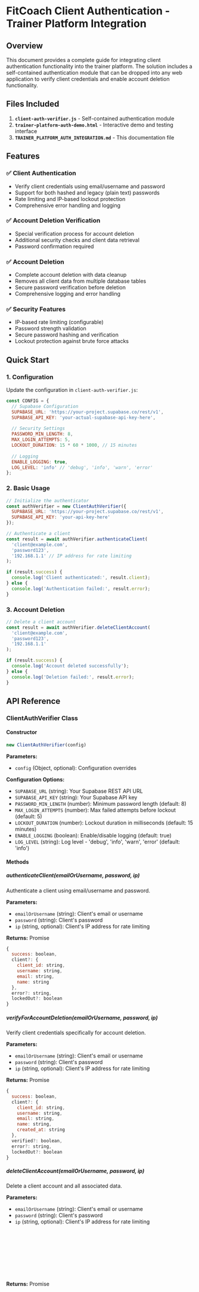 # FitCoach Client Authentication - Trainer Platform Integration

## Overview

This document provides a complete guide for integrating client authentication functionality into the trainer platform. The solution includes a self-contained authentication module that can be dropped into any web application to verify client credentials and enable account deletion functionality.

## Files Included

1. **`client-auth-verifier.js`** - Self-contained authentication module
2. **`trainer-platform-auth-demo.html`** - Interactive demo and testing interface
3. **`TRAINER_PLATFORM_AUTH_INTEGRATION.md`** - This documentation file

## Features

### ✅ Client Authentication
- Verify client credentials using email/username and password
- Support for both hashed and legacy (plain text) passwords
- Rate limiting and IP-based lockout protection
- Comprehensive error handling and logging

### ✅ Account Deletion Verification
- Special verification process for account deletion
- Additional security checks and client data retrieval
- Password confirmation required

### ✅ Account Deletion
- Complete account deletion with data cleanup
- Removes all client data from multiple database tables
- Secure password verification before deletion
- Comprehensive logging and error handling

### ✅ Security Features
- IP-based rate limiting (configurable)
- Password strength validation
- Secure password hashing and verification
- Lockout protection against brute force attacks

## Quick Start

### 1. Configuration

Update the configuration in `client-auth-verifier.js`:

```javascript
const CONFIG = {
  // Supabase Configuration
  SUPABASE_URL: 'https://your-project.supabase.co/rest/v1',
  SUPABASE_API_KEY: 'your-actual-supabase-api-key-here',
  
  // Security Settings
  PASSWORD_MIN_LENGTH: 8,
  MAX_LOGIN_ATTEMPTS: 5,
  LOCKOUT_DURATION: 15 * 60 * 1000, // 15 minutes
  
  // Logging
  ENABLE_LOGGING: true,
  LOG_LEVEL: 'info' // 'debug', 'info', 'warn', 'error'
};
```

### 2. Basic Usage

```javascript
// Initialize the authenticator
const authVerifier = new ClientAuthVerifier({
  SUPABASE_URL: 'https://your-project.supabase.co/rest/v1',
  SUPABASE_API_KEY: 'your-api-key-here'
});

// Authenticate a client
const result = await authVerifier.authenticateClient(
  'client@example.com', 
  'password123',
  '192.168.1.1' // IP address for rate limiting
);

if (result.success) {
  console.log('Client authenticated:', result.client);
} else {
  console.log('Authentication failed:', result.error);
}
```

### 3. Account Deletion

```javascript
// Delete a client account
const result = await authVerifier.deleteClientAccount(
  'client@example.com',
  'password123',
  '192.168.1.1'
);

if (result.success) {
  console.log('Account deleted successfully');
} else {
  console.log('Deletion failed:', result.error);
}
```

## API Reference

### ClientAuthVerifier Class

#### Constructor
```javascript
new ClientAuthVerifier(config)
```

**Parameters:**
- `config` (Object, optional): Configuration overrides

**Configuration Options:**
- `SUPABASE_URL` (string): Your Supabase REST API URL
- `SUPABASE_API_KEY` (string): Your Supabase API key
- `PASSWORD_MIN_LENGTH` (number): Minimum password length (default: 8)
- `MAX_LOGIN_ATTEMPTS` (number): Max failed attempts before lockout (default: 5)
- `LOCKOUT_DURATION` (number): Lockout duration in milliseconds (default: 15 minutes)
- `ENABLE_LOGGING` (boolean): Enable/disable logging (default: true)
- `LOG_LEVEL` (string): Log level - 'debug', 'info', 'warn', 'error' (default: 'info')

#### Methods

##### authenticateClient(emailOrUsername, password, ip)
Authenticate a client using email/username and password.

**Parameters:**
- `emailOrUsername` (string): Client's email or username
- `password` (string): Client's password
- `ip` (string, optional): Client's IP address for rate limiting

**Returns:** Promise<Object>
```javascript
{
  success: boolean,
  client?: {
    client_id: string,
    username: string,
    email: string,
    name: string
  },
  error?: string,
  lockedOut?: boolean
}
```

##### verifyForAccountDeletion(emailOrUsername, password, ip)
Verify client credentials specifically for account deletion.

**Parameters:**
- `emailOrUsername` (string): Client's email or username
- `password` (string): Client's password
- `ip` (string, optional): Client's IP address for rate limiting

**Returns:** Promise<Object>
```javascript
{
  success: boolean,
  client?: {
    client_id: string,
    username: string,
    email: string,
    name: string,
    created_at: string
  },
  verified?: boolean,
  error?: string,
  lockedOut?: boolean
}
```

##### deleteClientAccount(emailOrUsername, password, ip)
Delete a client account and all associated data.

**Parameters:**
- `emailOrUsername` (string): Client's email or username
- `password` (string): Client's password
- `ip` (string, optional): Client's IP address for rate limiting

**Returns:** Promise<Object>
```javascript
{
  success: boolean,
  message?: string,
  client_id?: string,
  error?: string
}
```

##### getClientInfo(clientId)
Retrieve client information by client ID.

**Parameters:**
- `clientId` (string): Client's unique ID

**Returns:** Promise<Object>
```javascript
{
  success: boolean,
  client?: {
    client_id: string,
    cl_username: string,
    cl_email: string,
    cl_name: string,
    created_at: string
  },
  error?: string
}
```

## Database Schema

The authentication module works with the following Supabase tables:

### Client Table (`client`)
```sql
CREATE TABLE client (
  client_id TEXT PRIMARY KEY,
  cl_username TEXT UNIQUE NOT NULL,
  cl_email TEXT UNIQUE NOT NULL,
  cl_name TEXT,
  cl_pass TEXT NOT NULL, -- Hashed password
  created_at TIMESTAMP WITH TIME ZONE DEFAULT NOW()
);
```

### Related Tables (for account deletion)
- `workout_info` - Workout logs and exercise data
- `meal_info` - Meal logs and nutrition data
- `activity_info` - Hydration, weight, body measurements
- `client_target` - Goals and fitness targets
- `client_notification_preferences` - Notification settings
- `trainer_client_web` - Chat history and trainer relationship
- `grocery_list` - Grocery lists and meal planning
- `schedule` - Workout schedule and appointments
- `external_device_connect` - Fitness device data
- `login_history` - Login activity and session data

## Security Considerations

### Password Security
- Passwords are hashed using bcrypt with 12 salt rounds
- Support for both hashed and legacy plain text passwords
- Password strength validation (minimum length)

### Rate Limiting
- IP-based rate limiting to prevent brute force attacks
- Configurable maximum login attempts and lockout duration
- Automatic lockout clearing after timeout

### Data Protection
- All database queries use parameterized queries to prevent SQL injection
- Sensitive data is not logged
- Comprehensive error handling without exposing internal details

### Account Deletion Security
- Password verification required before deletion
- Two-step confirmation process
- Complete data cleanup across all related tables
- Audit logging of deletion attempts

## Integration Examples

### React Component Example

```jsx
import React, { useState } from 'react';
import { ClientAuthVerifier } from './client-auth-verifier.js';

function ClientAuthForm() {
  const [email, setEmail] = useState('');
  const [password, setPassword] = useState('');
  const [result, setResult] = useState(null);
  const [loading, setLoading] = useState(false);

  const authVerifier = new ClientAuthVerifier({
    SUPABASE_URL: process.env.REACT_APP_SUPABASE_URL,
    SUPABASE_API_KEY: process.env.REACT_APP_SUPABASE_API_KEY
  });

  const handleAuthenticate = async () => {
    setLoading(true);
    try {
      const result = await authVerifier.authenticateClient(email, password);
      setResult(result);
    } catch (error) {
      setResult({ success: false, error: error.message });
    }
    setLoading(false);
  };

  return (
    <div>
      <input 
        type="email" 
        value={email} 
        onChange={(e) => setEmail(e.target.value)}
        placeholder="Email or Username"
      />
      <input 
        type="password" 
        value={password} 
        onChange={(e) => setPassword(e.target.value)}
        placeholder="Password"
      />
      <button onClick={handleAuthenticate} disabled={loading}>
        {loading ? 'Authenticating...' : 'Authenticate'}
      </button>
      {result && (
        <div className={result.success ? 'success' : 'error'}>
          {result.success ? 'Authentication successful!' : result.error}
        </div>
      )}
    </div>
  );
}
```

### Node.js/Express Example

```javascript
const express = require('express');
const { ClientAuthVerifier } = require('./client-auth-verifier.js');

const app = express();
app.use(express.json());

const authVerifier = new ClientAuthVerifier({
  SUPABASE_URL: process.env.SUPABASE_URL,
  SUPABASE_API_KEY: process.env.SUPABASE_API_KEY
});

// Authenticate client endpoint
app.post('/api/authenticate', async (req, res) => {
  try {
    const { email, password } = req.body;
    const ip = req.ip || req.connection.remoteAddress;
    
    const result = await authVerifier.authenticateClient(email, password, ip);
    res.json(result);
  } catch (error) {
    res.status(500).json({ success: false, error: 'Internal server error' });
  }
});

// Delete account endpoint
app.post('/api/delete-account', async (req, res) => {
  try {
    const { email, password } = req.body;
    const ip = req.ip || req.connection.remoteAddress;
    
    const result = await authVerifier.deleteClientAccount(email, password, ip);
    res.json(result);
  } catch (error) {
    res.status(500).json({ success: false, error: 'Internal server error' });
  }
});

app.listen(3000, () => {
  console.log('Server running on port 3000');
});
```

## Testing

### Using the Demo HTML File

1. Open `trainer-platform-auth-demo.html` in a web browser
2. Update the Supabase configuration in the JavaScript section
3. Test the authentication functionality with real client credentials
4. Verify account deletion works correctly

### Manual Testing

```javascript
// Test authentication
const authVerifier = new ClientAuthVerifier({
  SUPABASE_URL: 'your-url',
  SUPABASE_API_KEY: 'your-key'
});

// Test with valid credentials
const result = await authVerifier.authenticateClient('test@example.com', 'password123');
console.log('Authentication result:', result);

// Test with invalid credentials
const invalidResult = await authVerifier.authenticateClient('test@example.com', 'wrongpassword');
console.log('Invalid auth result:', invalidResult);
```

## Error Handling

The module provides comprehensive error handling:

### Common Error Types
- **Authentication Errors**: Invalid credentials, user not found
- **Rate Limiting Errors**: Too many failed attempts, IP locked out
- **Network Errors**: Database connection issues, API failures
- **Validation Errors**: Missing required fields, invalid input format
- **Security Errors**: Password strength requirements not met

### Error Response Format
```javascript
{
  success: false,
  error: "Human-readable error message",
  lockedOut: true, // Only present for rate limiting errors
  code: "ERROR_CODE" // Optional error code for programmatic handling
}
```

## Logging

The module includes comprehensive logging capabilities:

### Log Levels
- **debug**: Detailed debugging information
- **info**: General information about operations
- **warn**: Warning messages for non-critical issues
- **error**: Error messages for failures

### Log Format
```
[2024-01-15T10:30:45.123Z] [INFO] Authentication attempt for: client@example.com
[2024-01-15T10:30:45.456Z] [SUCCESS] Authentication successful for user: 123
```

## Performance Considerations

### Database Queries
- Optimized queries with proper indexing
- Minimal data retrieval (only necessary fields)
- Efficient error handling to prevent unnecessary queries

### Rate Limiting
- In-memory rate limiting (consider Redis for production)
- Configurable limits to balance security and usability
- Automatic cleanup of expired rate limit data

### Caching
- No built-in caching (implement as needed)
- Consider caching client information for frequently accessed data
- Cache invalidation on account deletion

## Deployment Considerations

### Environment Variables
```bash
SUPABASE_URL=https://your-project.supabase.co/rest/v1
SUPABASE_API_KEY=your-supabase-api-key
```

### Production Settings
```javascript
const authVerifier = new ClientAuthVerifier({
  SUPABASE_URL: process.env.SUPABASE_URL,
  SUPABASE_API_KEY: process.env.SUPABASE_API_KEY,
  ENABLE_LOGGING: process.env.NODE_ENV === 'development',
  LOG_LEVEL: process.env.NODE_ENV === 'production' ? 'warn' : 'debug',
  MAX_LOGIN_ATTEMPTS: 3, // Stricter for production
  LOCKOUT_DURATION: 30 * 60 * 1000 // 30 minutes for production
});
```

### Security Checklist
- [ ] Update Supabase API key with production credentials
- [ ] Enable HTTPS for all communications
- [ ] Implement proper CORS policies
- [ ] Set up monitoring and alerting
- [ ] Configure rate limiting for production traffic
- [ ] Test account deletion with real data
- [ ] Verify all error messages are user-friendly
- [ ] Set up logging aggregation and monitoring

## Troubleshooting

### Common Issues

#### 1. "Failed to initialize authentication module"
- **Cause**: Invalid Supabase configuration
- **Solution**: Verify SUPABASE_URL and SUPABASE_API_KEY are correct

#### 2. "User not found" errors
- **Cause**: Client doesn't exist in database
- **Solution**: Verify client exists in the `client` table

#### 3. "Invalid password" for correct credentials
- **Cause**: Password hashing mismatch
- **Solution**: Check if password is hashed correctly in database

#### 4. "Too many failed attempts" immediately
- **Cause**: Rate limiting is too aggressive
- **Solution**: Adjust MAX_LOGIN_ATTEMPTS and LOCKOUT_DURATION

#### 5. Account deletion fails
- **Cause**: Database permissions or table structure issues
- **Solution**: Verify API key has delete permissions on all tables

### Debug Mode
Enable debug logging to troubleshoot issues:

```javascript
const authVerifier = new ClientAuthVerifier({
  SUPABASE_URL: 'your-url',
  SUPABASE_API_KEY: 'your-key',
  ENABLE_LOGGING: true,
  LOG_LEVEL: 'debug'
});
```

## Support and Maintenance

### Regular Maintenance Tasks
1. **Monitor logs** for authentication failures and errors
2. **Review rate limiting** effectiveness and adjust as needed
3. **Update security settings** based on threat landscape
4. **Test account deletion** periodically with test accounts
5. **Verify database backups** include all client data

### Security Updates
- Monitor for security vulnerabilities in dependencies
- Update password hashing algorithms as needed
- Review and update rate limiting strategies
- Implement additional security measures as required

### Performance Monitoring
- Monitor authentication response times
- Track rate limiting effectiveness
- Monitor database query performance
- Set up alerts for unusual authentication patterns

## Conclusion

The FitCoach Client Authentication module provides a robust, secure, and easy-to-integrate solution for trainer platform authentication needs. With comprehensive features for authentication, verification, and account deletion, it ensures both security and user experience are maintained at the highest level.

For additional support or customization needs, refer to the source code comments and examples provided in the module files.
